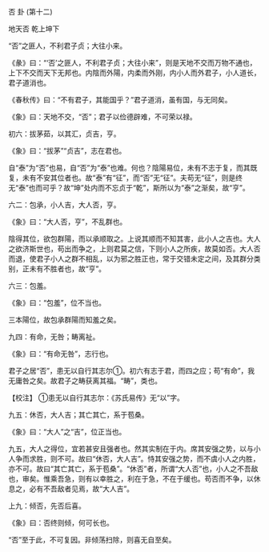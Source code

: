 否 卦 (第十二)

地天否 乾上坤下

“否”之匪人，不利君子贞；大往小来。

《彖》曰：“‘否’之匪人，不利君子贞；大往小来”，则是天地不交而万物不通也，上下不交而天下无邦也。内陰而外陽，内柔而外刚，内小人而外君子，小人道长，君子道消也。

《春秋传》曰：“不有君子，其能国乎？”君子道消，虽有国，与无同矣。

《象》曰：天地不交，“否”；君子以俭德辟难，不可荣以禄。

初六：拔茅茹，以其汇，贞吉，亨。

《象》曰：“拔茅”“贞吉”，志在君也。

自“泰”为“否”也易，自“否”为“泰”也难。何也？陰陽易位，未有不志于复，而其既复，未有不安其位者也。故“泰”有“征”，而“否”无“征”。夫苟无“征”，则是终无“泰”也而可乎？故“坤”处内而不忘贞于“乾”，斯所以为“泰”之渐矣，故“亨”。

六二：包承，小人吉，大人否，亨。

《象》曰：“大人否，亨”，不乱群也。

陰得其位，欲包群陽，而以承顺取之。上说其顺而不知其害，此小人之吉也。大人之欲济斯世也，苟出而争之，上则君莫之信，下则小人之所疾，故莫如否。大人否而退，使君子小人之群不相乱，以为邪之胜正也，常于交错未定之间，及其群分类别，正未有不胜者也，故“亨”。

六三：包羞。

《象》曰：“包羞”，位不当也。

三本陽位，故包承群陽而知羞之矣。

九四：有命，无咎；畴离祉。

《象》曰：“有命无咎”，志行也。

君子之居“否”，患无以自行其志尔①。初六有志于君，而四之应；苟“有命”，我无庸咎之矣。故君子之畴获离其福。“畴”，类也。

【校注】 ①患无以自行其志尔：《苏氏易传》无“以”字。

九五：休否，大人吉；其亡其亡，系于苞桑。

《象》曰：“大人”之“吉”，位正当也。

九五，大人之得位，宜若甚安且强者也。然其实制在于内。席其安强之势，以与小人争而求胜，则不可。故曰“休否，大人吉”。恃其安强之势，而不虞小人之内胜，亦不可。故曰“其亡其亡，系于苞桑”。“休否”者，所谓“大人否”也，小人之不吾敌也，审矣。惟乘吾急，则有以幸胜之，利在于急，不在于缓也。苟否而不争，以休息之，必有不吾敌者见焉，故“大人吉”。

上九：倾否，先否后喜。

《象》曰：否终则倾，何可长也。

“否”至于此，不可复因。非倾荡扫除，则喜无自至矣。

